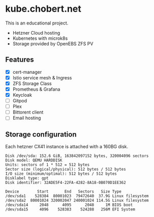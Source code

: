 # kube.chobert.net

This is an educational project.

- Hetzner Cloud hosting
- Kubernetes with microk8s
- Storage provided by OpenEBS ZFS PV

## Features

- [x] cert-manager
- [x] Istio service mesh & Ingress
- [x] ZFS Storage Class
- [x] Prometheus & Grafana
- [x] Keycloak
- [ ] Gitpod
- [ ] Plex
- [ ] Bittorent client
- [ ] Email hosting

## Storage configuration

Each hetzner CX41 instance is attached with a 160BG disk.

```
Disk /dev/sda: 152.6 GiB, 163842097152 bytes, 320004096 sectors
Disk model: QEMU HARDDISK
Units: sectors of 1 * 512 = 512 bytes
Sector size (logical/physical): 512 bytes / 512 bytes
I/O size (minimum/optimal): 512 bytes / 512 bytes
Disklabel type: gpt
Disk identifier: 32ADE5F4-22FA-4282-8A18-0B070D1EE362

Device        Start       End   Sectors   Size Type
/dev/sda1    528384  80001023  79472640  37.9G Linux filesystem
/dev/sda2  80001024 320002047 240001024 114.5G Linux filesystem
/dev/sda14     2048      4095      2048     1M BIOS boot
/dev/sda15     4096    528383    524288   256M EFI System
```

